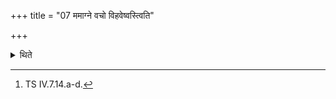 +++
title = "07 ममाग्ने वचो विहवेष्वस्त्विति"

+++

<details><summary>थिते</summary>

7. In the first fortnight the four (verses) beginning with mamāgne varco vihaveṣvastu[^1] are to be used before the verse referring to Agni-and-Soma; in the second fortnight (these verses are to be used) before the verse referring to Indra-and Agni.  


[^1]: TS IV.7.14.a-d.
</details>
